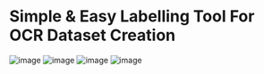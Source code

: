 # Simple & Easy Labelling Tool For OCR Dataset Creation

![image](https://github.com/user-attachments/assets/182ea129-1ffd-4a26-a945-7ddb0c64c9c3)
![image](https://github.com/user-attachments/assets/0094b869-6898-45ec-97d9-081298ff1f35)
![image](https://github.com/user-attachments/assets/52af1839-a831-4e99-85f6-a6b57441f1c1)
![image](https://github.com/user-attachments/assets/ae093203-1df7-411a-a848-803be0ed666b)

